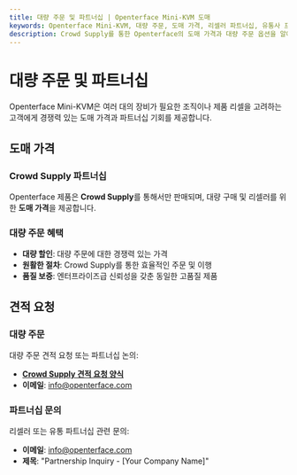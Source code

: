 ```yaml
---
title: 대량 주문 및 파트너십 | Openterface Mini-KVM 도매
keywords: Openterface Mini-KVM, 대량 주문, 도매 가격, 리셀러 파트너십, 유통사 프로그램, 엔터프라이즈 가격, Crowd Supply 도매, 대량 KVM 솔루션
description: Crowd Supply를 통한 Openterface의 도매 가격과 대량 주문 옵션을 알아보세요. 엔터프라이즈 도입을 위한 리셀러 및 유통 파트너십 기회도 안내합니다.
---
```


# 대량 주문 및 파트너십

Openterface Mini-KVM은 여러 대의 장비가 필요한 조직이나 제품 리셀을 고려하는 고객에게 경쟁력 있는 도매 가격과 파트너십 기회를 제공합니다.

## 도매 가격

### Crowd Supply 파트너십
Openterface 제품은 **Crowd Supply**를 통해서만 판매되며, 대량 구매 및 리셀러를 위한 **도매 가격**을 제공합니다.

### 대량 주문 혜택
- **대량 할인**: 대량 주문에 대한 경쟁력 있는 가격
- **원활한 절차**: Crowd Supply를 통한 효율적인 주문 및 이행
- **품질 보증**: 엔터프라이즈급 신뢰성을 갖춘 동일한 고품질 제품

## 견적 요청

### 대량 주문
대량 주문 견적 요청 또는 파트너십 논의:

- **[Crowd Supply 견적 요청 양식](https://www.crowdsupply.com/contact/need-quote)**
- **이메일**: [info@openterface.com](mailto:info@openterface.com)

### 파트너십 문의
리셀러 또는 유통 파트너십 관련 문의:

- **이메일**: [info@openterface.com](mailto:info@openterface.com)
- **제목**: "Partnership Inquiry - [Your Company Name]"


